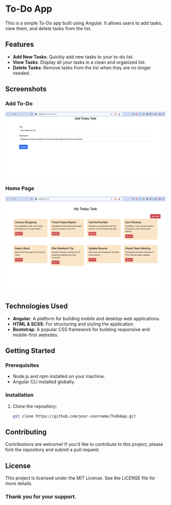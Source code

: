 # To-Do App

This is a simple To-Do app built using Angular. It allows users to add tasks, view them, and delete tasks from the list.

## Features

- **Add New Tasks**: Quickly add new tasks to your to-do list.
- **View Tasks**: Display all your tasks in a clean and organized list.
- **Delete Tasks**: Remove tasks from the list when they are no longer needed.

## Screenshots

### Add To-Do

<img src="https://github.com/rajputmukesh748/TodoApp-Angular/blob/master/images/AddTodoPage.png" alt="Add To-Do Page" width="600">

### Home Page

<img src="https://github.com/rajputmukesh748/TodoApp-Angular/blob/master/images/HomePage.png" alt="Home Page" width="600">

## Technologies Used

- **Angular**: A platform for building mobile and desktop web applications.
- **HTML & SCSS**: For structuring and styling the application.
- **Bootstrap**: A popular CSS framework for building responsive and mobile-first websites.

## Getting Started

### Prerequisites
- Node.js and npm installed on your machine.
- Angular CLI installed globally.

### Installation

1. Clone the repository:

   ```bash
   git clone https://github.com/your-username/TodoApp.git

## Contributing
Contributions are welcome! If you'd like to contribute to this project, please fork the repository and submit a pull request.

## License
This project is licensed under the MIT License. See the LICENSE file for more details.

### Thank you for your support.

